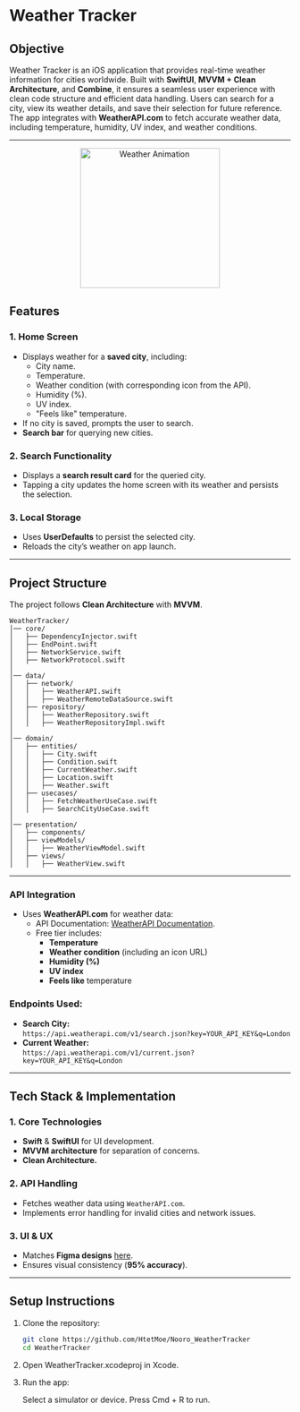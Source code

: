 # **Weather Tracker**

## **Objective**

Weather Tracker is an iOS application that provides real-time weather information for cities worldwide. Built with **SwiftUI**, **MVVM + Clean Architecture**, and **Combine**, it ensures a seamless user experience with clean code structure and efficient data handling. Users can search for a city, view its weather details, and save their selection for future reference. The app integrates with **WeatherAPI.com** to fetch accurate weather data, including temperature, humidity, UV index, and weather conditions.

---

<p align="center">
  <img src="WeatherTracker.gif" alt="Weather Animation" width="250">
</p>


## **Features**

### **1. Home Screen**
- Displays weather for a **saved city**, including:
  - City name.
  - Temperature.
  - Weather condition (with corresponding icon from the API).
  - Humidity (%).
  - UV index.
  - "Feels like" temperature.
- If no city is saved, prompts the user to search.
- **Search bar** for querying new cities.

### **2. Search Functionality**
- Displays a **search result card** for the queried city.
- Tapping a city updates the home screen with its weather and persists the selection.

### **3. Local Storage**
- Uses **UserDefaults** to persist the selected city.
- Reloads the city’s weather on app launch.

---

## **Project Structure**

The project follows **Clean Architecture** with **MVVM**.

```plaintext
WeatherTracker/
│── core/
│   ├── DependencyInjector.swift
│   ├── EndPoint.swift
│   ├── NetworkService.swift
│   ├── NetworkProtocol.swift
│
│── data/
│   ├── network/
│   │   ├── WeatherAPI.swift
│   │   ├── WeatherRemoteDataSource.swift
│   ├── repository/
│   │   ├── WeatherRepository.swift
│   │   ├── WeatherRepositoryImpl.swift
│
│── domain/
│   ├── entities/
│   │   ├── City.swift
│   │   ├── Condition.swift
│   │   ├── CurrentWeather.swift
│   │   ├── Location.swift
│   │   ├── Weather.swift
│   ├── usecases/
│   │   ├── FetchWeatherUseCase.swift
│   │   ├── SearchCityUseCase.swift
│
│── presentation/
│   ├── components/
│   ├── viewModels/
│   │   ├── WeatherViewModel.swift
│   ├── views/
│   │   ├── WeatherView.swift

```

---



### **API Integration**

- Uses **WeatherAPI.com** for weather data:
  - API Documentation: [WeatherAPI Documentation](https://www.weatherapi.com/docs/).
  - Free tier includes:
    - **Temperature**
    - **Weather condition** (including an icon URL)
    - **Humidity (%)**
    - **UV index**
    - **Feels like** temperature

### **Endpoints Used:**
- **Search City:**  
  `https://api.weatherapi.com/v1/search.json?key=YOUR_API_KEY&q=London`
- **Current Weather:**  
  `https://api.weatherapi.com/v1/current.json?key=YOUR_API_KEY&q=London`

---

## **Tech Stack & Implementation**

### **1. Core Technologies**
- **Swift** & **SwiftUI** for UI development.
- **MVVM architecture** for separation of concerns.
- **Clean Architecture.**

### **2. API Handling**
- Fetches weather data using `WeatherAPI.com`.
- Implements error handling for invalid cities and network issues.

### **3. UI & UX**
- Matches **Figma designs** [here](https://www.figma.com/design/0zySCKWbyeRO805ifaz1lr/Weather-App-Test-Task?node-id=0-1).
- Ensures visual consistency (**95% accuracy**).

---

## **Setup Instructions**

1. Clone the repository:
   ```bash
   git clone https://github.com/HtetMoe/Nooro_WeatherTracker
   cd WeatherTracker

2. Open WeatherTracker.xcodeproj in Xcode.

3. Run the app:

    Select a simulator or device.
    Press Cmd + R to run.


